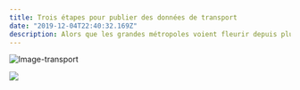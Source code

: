 ```yaml
---
title: Trois étapes pour publier des données de transport
date: "2019-12-04T22:40:32.169Z"
description: Alors que les grandes métropoles voient fleurir depuis plusieurs années des services numériques et des applications autour de leur réseau de transport, les territoires moins denses et les réseaux interurbains sont encore souvent invisibles sur internet. Comment changer la donne grâce à l'open data ?
---
```


![Image-transport](data-transport-pic.png)

<img src="../images/data-transport-pic.png">
